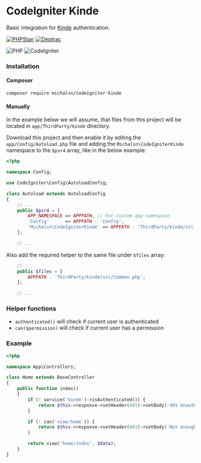 # CodeIgniter Kinde

Basic integration for [Kinde](https://kinde.com/) authentication.

[![PHPStan](https://github.com/michalsn/codeigniter-kinde/actions/workflows/phpstan.yml/badge.svg)](https://github.com/michalsn/codeigniter-kinde/actions/workflows/phpstan.yml)
[![Deptrac](https://github.com/michalsn/codeigniter-kinde/actions/workflows/deptrac.yml/badge.svg)](https://github.com/michalsn/codeigniter-kinde/actions/workflows/deptrac.yml)

![PHP](https://img.shields.io/badge/PHP-%5E8.0-blue)
![CodeIgniter](https://img.shields.io/badge/CodeIgniter-%5E4.3-blue)

### Installation

#### Composer

    composer require michalsn/codeigniter-kinde

#### Manually

In the example below we will assume, that files from this project will be located in `app/ThirdParty/kinde` directory.

Download this project and then enable it by editing the `app/Config/Autoload.php` file and adding the `Michalsn\CodeIgniterKinde` namespace to the `$psr4` array, like in the below example:

```php
<?php

namespace Config;

use CodeIgniter\Config\AutoloadConfig;

class Autoload extends AutoloadConfig
{
    // ...
    public $psr4 = [
        APP_NAMESPACE => APPPATH, // For custom app namespace
        'Config'      => APPPATH . 'Config',
        'Michalsn\CodeIgniterKinde' => APPPATH . 'ThirdParty/kinde/src',
    ];

    // ...
```
Also add the required helper to the same file under `$files` array:

```php
    // ...
    public $files = [
        APPPATH . 'ThirdParty/kinde/src/Common.php',
    ];

    // ...
```

### Helper functions

- `authenticated()` will check if current user is authenticated
- `can($permission)` will check if current user has a permission

### Example

```php
<?php

namespace App\Controllers;

class Home extends BaseController
{
    public function index()
    {
        if (! service('kinde')->isAuthenticated()) {
            return $this->response->setHeader(401)->setBody('401 Unauthorized');
        }

        if (! can('view:home')) {
            return $this->response->setHeader(401)->setBody('Not enough permissions to view this page');
        }

        return view('home/index', $data);
    }
}
```
